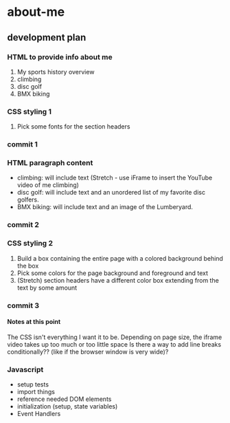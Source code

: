 # about-me

## development plan

### HTML to provide info about me

1. My sports history overview
2. climbing
3. disc golf
4. BMX biking

### CSS styling 1

1. Pick some fonts for the section headers

### commit 1

### HTML paragraph content

- climbing: will include text (Stretch - use iFrame to insert the YouTube video of me climbing)
- disc golf: will include text and an unordered list of my favorite disc golfers.
- BMX biking: will include text and an image of the Lumberyard.

### commit 2

### CSS styling 2

1. Build a box containing the entire page with a colored background behind the box
2. Pick some colors for the page background and foreground and text
3. (Stretch) section headers have a different color box extending from the text by some amount

### commit 3

#### Notes at this point

The CSS isn't everything I want it to be. Depending on page size, the iframe video takes up too much or too little space
Is there a way to add line breaks conditionally?? (like if the browser window is very wide)?

### Javascript

- setup tests
- import things
- reference needed DOM elements
- initialization (setup, state variables)
- Event Handlers
